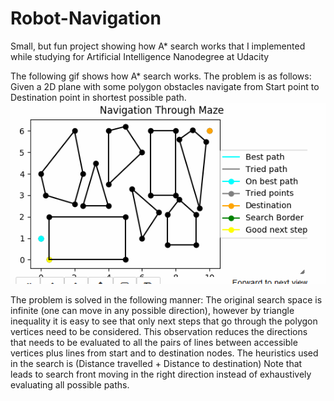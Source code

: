 # Robot-Navigation
Small, but fun project showing how A* search works that I implemented while studying for Artificial Intelligence Nanodegree 
at Udacity

The following gif shows how A* search works.
The problem is as follows:
Given a 2D plane with some polygon obstacles navigate from Start point to Destination point in shortest possible path.
![ScreenShot](/screenShots/robotNav.gif)

The problem is solved in the following manner:
The original search space is infinite (one can move in any possible direction), however by triangle inequality it is easy to see
that only next steps that go through the polygon vertices need to be considered. This observation reduces the directions that needs
to be evaluated to all the pairs of lines between accessible vertices plus lines from start and to destination nodes.
The heuristics used in the search is (Distance travelled + Distance to destination) Note that leads to search front moving in the
right direction instead of exhaustively evaluating all possible paths.
